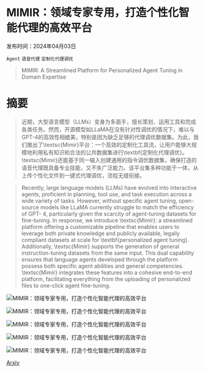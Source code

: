 # MIMIR：领域专家专用，打造个性化智能代理的高效平台

发布时间：2024年04月03日

`Agent` `语音代理` `定制化代理调优`

> MIMIR: A Streamlined Platform for Personalized Agent Tuning in Domain Expertise

# 摘要

> 近期，大型语言模型（LLMs）变身为多面手，擅长策划、运用工具和完成各类任务。然而，开源模型如LLaMA在没有针对性调优的情况下，难以与GPT-4的高效性相媲美，特别是因为缺乏足够的代理调优数据集。为此，我们推出了\textsc{Mimir}平台：一个高效的定制化工具流，让用户能够大规模地利用私有知识和合法的公共数据集进行\textbf{定制化代理调优}。\textsc{Mimir}还能基于同一输入创建通用的指令调优数据集，确保打造的语音代理既具备专业技能，又不失广泛能力。该平台集多种功能于一体，从上传个性化文件到一键式代理调优，流程无缝衔接。

> Recently, large language models (LLMs) have evolved into interactive agents, proficient in planning, tool use, and task execution across a wide variety of tasks. However, without specific agent tuning, open-source models like LLaMA currently struggle to match the efficiency of GPT- 4, particularly given the scarcity of agent-tuning datasets for fine-tuning. In response, we introduce \textsc{Mimir}: a streamlined platform offering a customizable pipeline that enables users to leverage both private knowledge and publicly available, legally compliant datasets at scale for \textbf{personalized agent tuning}. Additionally, \textsc{Mimir} supports the generation of general instruction-tuning datasets from the same input. This dual capability ensures that language agents developed through the platform possess both specific agent abilities and general competencies. \textsc{Mimir} integrates these features into a cohesive end-to-end platform, facilitating everything from the uploading of personalized files to one-click agent fine-tuning.

![MIMIR：领域专家专用，打造个性化智能代理的高效平台](../../../paper_images/2404.04285/x1.png)

![MIMIR：领域专家专用，打造个性化智能代理的高效平台](../../../paper_images/2404.04285/x2.png)

![MIMIR：领域专家专用，打造个性化智能代理的高效平台](../../../paper_images/2404.04285/x3.png)

![MIMIR：领域专家专用，打造个性化智能代理的高效平台](../../../paper_images/2404.04285/x4.png)

![MIMIR：领域专家专用，打造个性化智能代理的高效平台](../../../paper_images/2404.04285/x5.png)

[Arxiv](https://arxiv.org/abs/2404.04285)